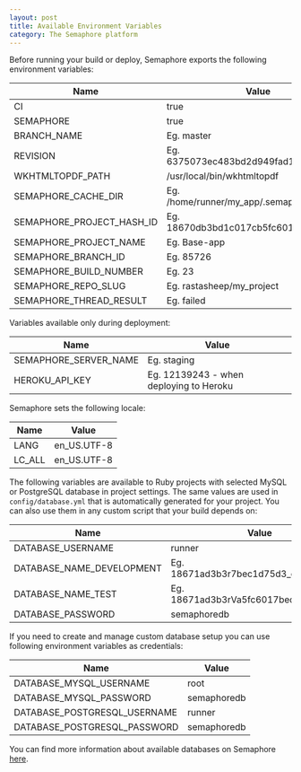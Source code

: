 ```yaml
---
layout: post
title: Available Environment Variables
category: The Semaphore platform
---
```


Before running your build or deploy, Semaphore exports the following environment variables:

<table class="table table-striped table-bordered">
  <thead>
    <tr>
      <th>Name</th>
      <th>Value</th>
    </tr>
  </thead>
  <tbody>
    <tr>
      <td>CI</td>
      <td>true</td>
    </tr>
    <tr>
      <td>SEMAPHORE</td>
      <td>true</td>
    </tr>
    <tr>
      <td>BRANCH_NAME</td>
      <td>Eg. master</td>
    </tr>
    <tr>
      <td>REVISION</td>
      <td>Eg. 6375073ec483bd2d949fad188d1ab869</td>
    </tr>
    <tr>
      <td>WKHTMLTOPDF_PATH</td>
      <td>/usr/local/bin/wkhtmltopdf</td>
    </tr>
    <tr>
      <td>SEMAPHORE_CACHE_DIR</td>
      <td>Eg. /home/runner/my_app/.semaphore_cache</td>
    </tr>
    <tr>
      <td>SEMAPHORE_PROJECT_HASH_ID</td>
      <td>Eg. 18670db3bd1c017cb5fc6013bec1d75d3</td>
    </tr>
    <tr>
      <td>SEMAPHORE_PROJECT_NAME</td>
      <td>Eg. Base-app</td>
    </tr>
    <tr>
      <td>SEMAPHORE_BRANCH_ID</td>
      <td>Eg. 85726</td>
    <tr>
      <td>SEMAPHORE_BUILD_NUMBER</td>
      <td>Eg. 23</td>
    </tr>
    <tr>
      <td>SEMAPHORE_REPO_SLUG</td>
      <td>Eg. rastasheep/my_project</td>
    </tr>
    <tr>
      <td>SEMAPHORE_THREAD_RESULT</td>
      <td>Eg. failed</td>
    </tr>
  </tbody>
</table>


Variables available only during deployment:

<table class="table table-striped table-bordered">
  <thead>
    <tr>
      <th>Name</th>
      <th>Value</th>
    </tr>
  </thead>
  <tbody>
    <tr>
      <td>SEMAPHORE_SERVER_NAME</td>
      <td>Eg. staging</td>
    </tr>
    <tr>
      <td>HEROKU_API_KEY</td>
      <td>Eg. 12139243 - when deploying to Heroku</td>
    </tr>
  </tbody>
</table>

Semaphore sets the following locale:

<table class="table table-striped table-bordered">
  <thead>
    <tr>
      <th>Name</th>
      <th>Value</th>
    </tr>
  </thead>
  <tbody>
    <tr>
      <td>LANG</td>
      <td>en_US.UTF-8</td>
    </tr>
    <tr>
      <td>LC_ALL</td>
      <td>en_US.UTF-8</td>
    </tr>
  </tbody>
</table>

The following variables are available to Ruby projects with selected MySQL or PostgreSQL database in project settings. The same values are used in `config/database.yml` that is automatically generated for your project. You can also use them in any custom script that your build depends on:

<table class="table table-striped table-bordered">
  <thead>
    <tr>
      <th>Name</th>
      <th>Value</th>
    </tr>
  </thead>
  <tbody>
    <tr>
      <td>DATABASE_USERNAME</td>
      <td>runner</td>
    </tr>
    <tr>
      <td>DATABASE_NAME_DEVELOPMENT</td>
      <td>Eg. 18671ad3b3r7bec1d75d3_development</td>
    </tr>
    <tr>
      <td>DATABASE_NAME_TEST</td>
      <td>Eg. 18671ad3b3rVa5fc6017bec1d75d3_test</td>
    </tr>
    <tr>
      <td>DATABASE_PASSWORD</td>
      <td>semaphoredb</td>
    </tr>
  </tbody>
</table>

If you need to create and manage custom database setup you can use following environment variables as credentials:

<table class="table table-striped table-bordered">
  <thead>
    <tr>
      <th>Name</th>
      <th>Value</th>
    </tr>
  </thead>
  <tbody>
    <tr>
      <td>DATABASE_MYSQL_USERNAME</td>
      <td>root</td>
    </tr>
    <tr>
      <td>DATABASE_MYSQL_PASSWORD</td>
      <td>semaphoredb</td>
    </tr>
    <tr>
      <td>DATABASE_POSTGRESQL_USERNAME</td>
      <td>runner</td>
    </tr>
    <tr>
      <td>DATABASE_POSTGRESQL_PASSWORD</td>
      <td>semaphoredb</td>
    </tr>
  </tbody>
</table>

You can find more information about available databases on Semaphore [here](/docs/database-access.html).

